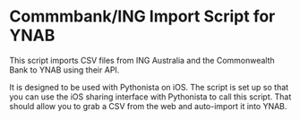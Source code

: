 # Commmbank/ING Import Script for YNAB

This script imports CSV files from ING Australia and the Commonwealth Bank to YNAB using their API. 

It is designed to be used with Pythonista on iOS. The script is set up so that you can use the iOS sharing interface with Pythonista to call this script.
That should allow you to grab a CSV from the web and auto-import it into YNAB.
